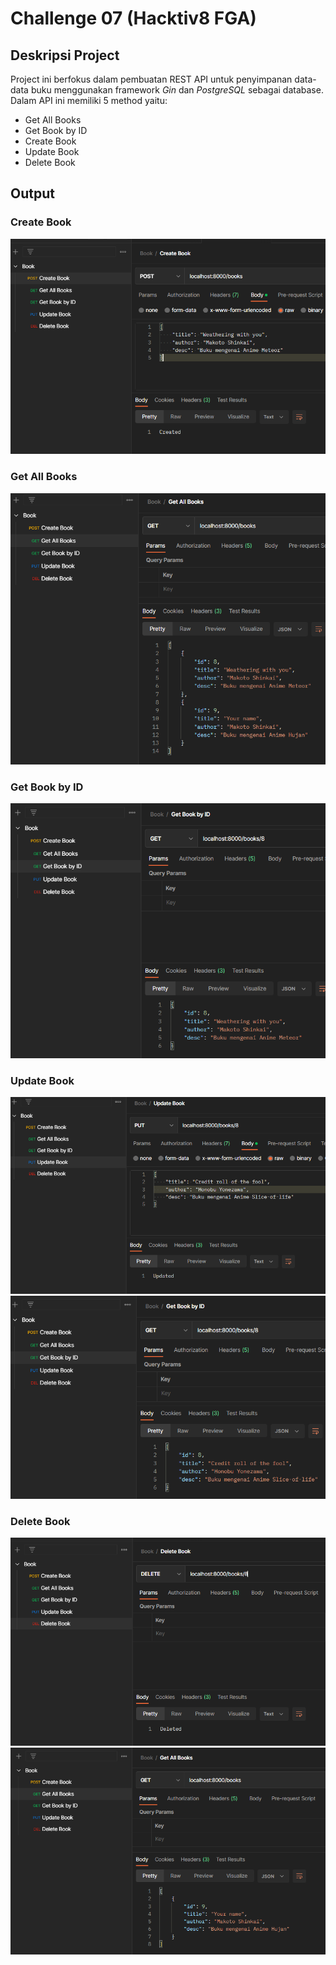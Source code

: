 # Challenge 07 (Hacktiv8 FGA)

## Deskripsi Project
Project ini berfokus dalam pembuatan REST API untuk penyimpanan data-data buku menggunakan framework *Gin* dan *PostgreSQL* sebagai database. Dalam API ini memiliki 5 method yaitu:
- Get All Books
- Get Book by ID
- Create Book
- Update Book
- Delete Book

## Output
### Create Book
![Create Book](https://github.com/dandygardad/dandygardad/blob/master/08/Create%20Book.png?raw=true "Create Book")

### Get All Books
![Get All Books](https://github.com/dandygardad/dandygardad/blob/master/08/Get%20all%20books.png?raw=true "Get All Books")

### Get Book by ID
![Get Book by ID](https://github.com/dandygardad/dandygardad/blob/master/08/Get%20book%20by%20id.png?raw=true "Get Book by ID")

### Update Book
![Update Book](https://github.com/dandygardad/dandygardad/blob/master/08/Update%20Book.png?raw=true "Update book")
![Setelah Update Book dengan Get Book by ID](https://github.com/dandygardad/dandygardad/blob/master/08/After%20update%20book.png?raw=true "Setelah Update Book dengan Get Book by ID")

### Delete Book
![Delete Book](https://github.com/dandygardad/dandygardad/blob/master/08/Delete%20book.png?raw=true "Delete Book")
![Setelah Delete Book dengan Get All Books](https://github.com/dandygardad/dandygardad/blob/master/08/After%20delete%20book.png?raw=true "Setelah Delete Book dengan Get All Books")